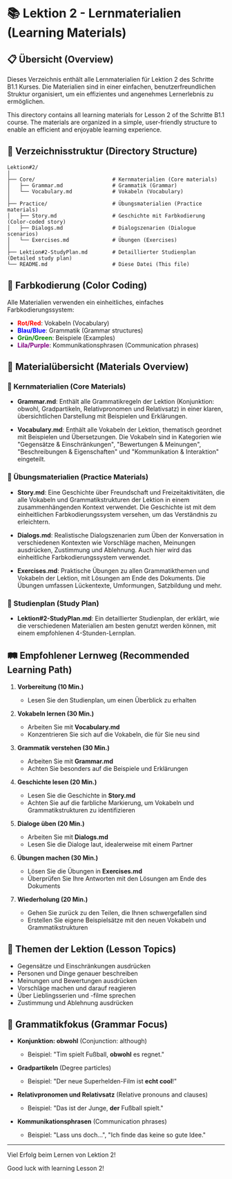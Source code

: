 # 📚 Lektion 2 - Lernmaterialien (Learning Materials)

## 📋 Übersicht (Overview)

Dieses Verzeichnis enthält alle Lernmaterialien für Lektion 2 des Schritte B1.1 Kurses. Die Materialien sind in einer einfachen, benutzerfreundlichen Struktur organisiert, um ein effizientes und angenehmes Lernerlebnis zu ermöglichen.

This directory contains all learning materials for Lesson 2 of the Schritte B1.1 course. The materials are organized in a simple, user-friendly structure to enable an efficient and enjoyable learning experience.

## 📁 Verzeichnisstruktur (Directory Structure)

```
Lektion#2/
│
├── Core/                         # Kernmaterialien (Core materials)
│   ├── Grammar.md                # Grammatik (Grammar)
│   └── Vocabulary.md             # Vokabeln (Vocabulary)
│
├── Practice/                     # Übungsmaterialien (Practice materials)
│   ├── Story.md                  # Geschichte mit Farbkodierung (Color-coded story)
│   ├── Dialogs.md                # Dialogszenarien (Dialogue scenarios)
│   └── Exercises.md              # Übungen (Exercises)
│
├── Lektion#2-StudyPlan.md        # Detaillierter Studienplan (Detailed study plan)
└── README.md                     # Diese Datei (This file)
```

## 🎨 Farbkodierung (Color Coding)

Alle Materialien verwenden ein einheitliches, einfaches Farbkodierungssystem:

- <span style="color:red;">**Rot/Red**</span>: Vokabeln (Vocabulary)
- <span style="color:blue;">**Blau/Blue**</span>: Grammatik (Grammar structures)
- <span style="color:green;">**Grün/Green**</span>: Beispiele (Examples)
- <span style="color:purple;">**Lila/Purple**</span>: Kommunikationsphrasen (Communication phrases)

## 📑 Materialübersicht (Materials Overview)

### 📕 Kernmaterialien (Core Materials)

- **Grammar.md**: Enthält alle Grammatikregeln der Lektion (Konjunktion: obwohl, Gradpartikeln, Relativpronomen und Relativsatz) in einer klaren, übersichtlichen Darstellung mit Beispielen und Erklärungen.

- **Vocabulary.md**: Enthält alle Vokabeln der Lektion, thematisch geordnet mit Beispielen und Übersetzungen. Die Vokabeln sind in Kategorien wie "Gegensätze & Einschränkungen", "Bewertungen & Meinungen", "Beschreibungen & Eigenschaften" und "Kommunikation & Interaktion" eingeteilt.

### 📝 Übungsmaterialien (Practice Materials)

- **Story.md**: Eine Geschichte über Freundschaft und Freizeitaktivitäten, die alle Vokabeln und Grammatikstrukturen der Lektion in einem zusammenhängenden Kontext verwendet. Die Geschichte ist mit dem einheitlichen Farbkodierungssystem versehen, um das Verständnis zu erleichtern.

- **Dialogs.md**: Realistische Dialogszenarien zum Üben der Konversation in verschiedenen Kontexten wie Vorschläge machen, Meinungen ausdrücken, Zustimmung und Ablehnung. Auch hier wird das einheitliche Farbkodierungssystem verwendet.

- **Exercises.md**: Praktische Übungen zu allen Grammatikthemen und Vokabeln der Lektion, mit Lösungen am Ende des Dokuments. Die Übungen umfassen Lückentexte, Umformungen, Satzbildung und mehr.

### 📅 Studienplan (Study Plan)

- **Lektion#2-StudyPlan.md**: Ein detaillierter Studienplan, der erklärt, wie die verschiedenen Materialien am besten genutzt werden können, mit einem empfohlenen 4-Stunden-Lernplan.

## 🛤️ Empfohlener Lernweg (Recommended Learning Path)

1. **Vorbereitung (10 Min.)**
   - Lesen Sie den Studienplan, um einen Überblick zu erhalten

2. **Vokabeln lernen (30 Min.)**
   - Arbeiten Sie mit **Vocabulary.md**
   - Konzentrieren Sie sich auf die Vokabeln, die für Sie neu sind

3. **Grammatik verstehen (30 Min.)**
   - Arbeiten Sie mit **Grammar.md**
   - Achten Sie besonders auf die Beispiele und Erklärungen

4. **Geschichte lesen (20 Min.)**
   - Lesen Sie die Geschichte in **Story.md**
   - Achten Sie auf die farbliche Markierung, um Vokabeln und Grammatikstrukturen zu identifizieren

5. **Dialoge üben (20 Min.)**
   - Arbeiten Sie mit **Dialogs.md**
   - Lesen Sie die Dialoge laut, idealerweise mit einem Partner

6. **Übungen machen (30 Min.)**
   - Lösen Sie die Übungen in **Exercises.md**
   - Überprüfen Sie Ihre Antworten mit den Lösungen am Ende des Dokuments

7. **Wiederholung (20 Min.)**
   - Gehen Sie zurück zu den Teilen, die Ihnen schwergefallen sind
   - Erstellen Sie eigene Beispielsätze mit den neuen Vokabeln und Grammatikstrukturen

## 📌 Themen der Lektion (Lesson Topics)

- Gegensätze und Einschränkungen ausdrücken
- Personen und Dinge genauer beschreiben
- Meinungen und Bewertungen ausdrücken
- Vorschläge machen und darauf reagieren
- Über Lieblingsserien und -filme sprechen
- Zustimmung und Ablehnung ausdrücken

## 🔄 Grammatikfokus (Grammar Focus)

- **Konjunktion: obwohl** (Conjunction: although)
  - Beispiel: "Tim spielt Fußball, **obwohl** es regnet."

- **Gradpartikeln** (Degree particles)
  - Beispiel: "Der neue Superhelden-Film ist **echt cool**!"

- **Relativpronomen und Relativsatz** (Relative pronouns and clauses)
  - Beispiel: "Das ist der Junge, **der** Fußball spielt."

- **Kommunikationsphrasen** (Communication phrases)
  - Beispiel: "Lass uns doch...", "Ich finde das keine so gute Idee."

---

Viel Erfolg beim Lernen von Lektion 2!

Good luck with learning Lesson 2!
